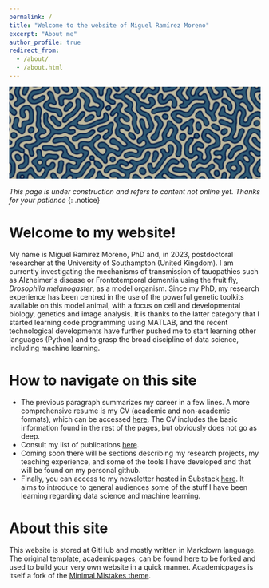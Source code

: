 ```yaml
---
permalink: /
title: "Welcome to the website of Miguel Ramírez Moreno"
excerpt: "About me"
author_profile: true
redirect_from: 
  - /about/
  - /about.html
---
```


<img width="1024" alt="image" src="https://raw.githubusercontent.com/miguelramirezmoreno/miguelramirezmoreno.github.io/master/images/header.png">



*This page is under construction and refers to content not online yet. Thanks for your patience*
{: .notice}

Welcome to my website!
======
My name is Miguel Ramírez Moreno, PhD and, in 2023, postdoctoral researcher at the University of Southampton (United Kingdom). I am currently investigating the mechanisms of transmission of tauopathies such as Alzheimer's disease or Frontotemporal dementia using the fruit fly, *Drosophila melanogaster*, as a model organism. Since my PhD, my research experience has been centred in the use of the powerful genetic toolkits available on this model animal, with a focus on cell and developmental biology, genetics and image analysis. It is thanks to the latter category that I started learning code programming using MATLAB, and the recent technological developments have further pushed me to start learning other languages (Python) and to grasp the broad discipline of data science, including machine learning.


How to navigate on this site
======
 - The previous paragraph summarizes my career in a few lines. A more comprehensive resume is my CV (academic and non-academic formats), which can be accessed [here](https://miguelramirezmoreno.github.io/cv/). The CV includes the basic information found in the rest of the pages, but obviously does not go as deep.
 - Consult my list of publications [here](https://miguelramirezmoreno.github.io/publications/).
 - Coming soon there will be sections describing my research projects, my teaching experience, and some of the tools I have developed and that will be found on my personal github.
 - Finally, you can access to my newsletter hosted in Substack [here](https://thebrainflyover.substack.com/). It aims to introduce to general audiences some of the stuff I have been learning regarding data science and machine learning.


About this site
======
This website is stored at GitHub and mostly written in Markdown language. The original template, academicpages, can be found  [here](https://github.com/academicpages/academicpages.github.io) to be forked and used to build your very own website in a quick manner. Academicpages is itself a fork of the  [Minimal Mistakes theme](https://mmistakes.github.io/minimal-mistakes/docs/configuration/).
